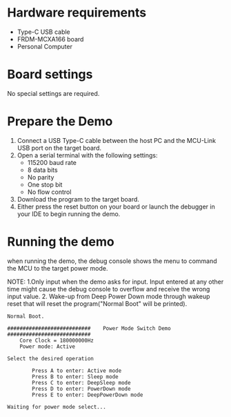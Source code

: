 Hardware requirements
=====================
- Type-C USB cable
- FRDM-MCXA166 board
- Personal Computer

Board settings
============
No special settings are required.

Prepare the Demo
===============
1.  Connect a USB Type-C cable between the host PC and the MCU-Link USB port on the target board.
2.  Open a serial terminal with the following settings:
    - 115200 baud rate
    - 8 data bits
    - No parity
    - One stop bit
    - No flow control
3.  Download the program to the target board.
4.  Either press the reset button on your board or launch the debugger in your IDE to begin running the demo.

Running the demo
===============
when running the demo, the debug console shows the menu to command the MCU to the target power mode.

NOTE: 
1.Only input when the demo asks for input. Input entered at any other time might cause the debug console to overflow
and receive the wrong input value.
2. Wake-up from Deep Power Down mode through wakeup reset that will reset the program("Normal Boot" will be printed).
~~~~~~~~~~~~~~~~~~~~~
Normal Boot.

###########################    Power Mode Switch Demo    ###########################
    Core Clock = 180000000Hz
    Power mode: Active

Select the desired operation

        Press A to enter: Active mode
        Press B to enter: Sleep mode
        Press C to enter: DeepSleep mode
        Press D to enter: PowerDown mode
        Press E to enter: DeepPowerDown mode

Waiting for power mode select...

~~~~~~~~~~~~~~~~~~~~~
